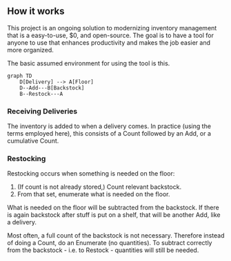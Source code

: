 ## How it works
This project is an ongoing solution to modernizing inventory management that is a easy-to-use, $0, and open-source. The goal is to have a tool for anyone to use that enhances productivity and makes the job easier and more organized.

The basic assumed environment for using the tool is this.

``` mermaid
graph TD
    D[Delivery] --> A[Floor]
    D--Add---B[Backstock]
    B--Restock---A
```
### Receiving Deliveries
The inventory is added to when a delivery comes. In practice (using the terms employed here), this consists of a Count followed by an Add, or a cumulative Count.

### Restocking
Restocking occurs when something is needed on the floor:
1. (If count is not already stored,) Count relevant backstock.
2. From that set, enumerate what is needed on the floor.

What is needed on the floor will be subtracted from the backstock. If there is again backstock after stuff is put on a shelf, that will be another Add, like a delivery.

Most often, a full count of the backstock is not necessary. Therefore instead of doing a Count, do an Enumerate (no quantities). To subtract correctly from the backstock - i.e. to Restock - quantities will still be needed.

